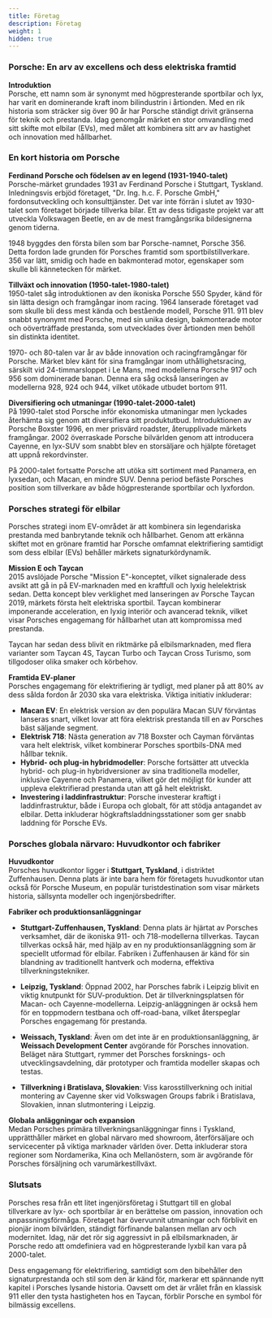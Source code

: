 ```yaml
---
title: Företag
description: Företag
weight: 1
hidden: true
---
```


### Porsche: En arv av excellens och dess elektriska framtid

**Introduktion**  
Porsche, ett namn som är synonymt med högpresterande sportbilar och lyx, har varit en dominerande kraft inom bilindustrin i årtionden. Med en rik historia som sträcker sig över 90 år har Porsche ständigt drivit gränserna för teknik och prestanda. Idag genomgår märket en stor omvandling med sitt skifte mot elbilar (EVs), med målet att kombinera sitt arv av hastighet och innovation med hållbarhet.

### En kort historia om Porsche

**Ferdinand Porsche och födelsen av en legend (1931-1940-talet)**  
Porsche-märket grundades 1931 av Ferdinand Porsche i Stuttgart, Tyskland. Inledningsvis erbjöd företaget, "Dr. Ing. h.c. F. Porsche GmbH," fordonsutveckling och konsulttjänster. Det var inte förrän i slutet av 1930-talet som företaget började tillverka bilar. Ett av dess tidigaste projekt var att utveckla Volkswagen Beetle, en av de mest framgångsrika bildesignerna genom tiderna.

1948 byggdes den första bilen som bar Porsche-namnet, Porsche 356. Detta fordon lade grunden för Porsches framtid som sportbilstillverkare. 356 var lätt, smidig och hade en bakmonterad motor, egenskaper som skulle bli kännetecken för märket.

**Tillväxt och innovation (1950-talet-1980-talet)**  
1950-talet såg introduktionen av den ikoniska Porsche 550 Spyder, känd för sin lätta design och framgångar inom racing. 1964 lanserade företaget vad som skulle bli dess mest kända och bestående modell, Porsche 911. 911 blev snabbt synonymt med Porsche, med sin unika design, bakmonterade motor och oöverträffade prestanda, som utvecklades över årtionden men behöll sin distinkta identitet.

1970- och 80-talen var år av både innovation och racingframgångar för Porsche. Märket blev känt för sina framgångar inom uthållighetsracing, särskilt vid 24-timmarsloppet i Le Mans, med modellerna Porsche 917 och 956 som dominerade banan. Denna era såg också lanseringen av modellerna 928, 924 och 944, vilket utökade utbudet bortom 911.

**Diversifiering och utmaningar (1990-talet-2000-talet)**  
På 1990-talet stod Porsche inför ekonomiska utmaningar men lyckades återhämta sig genom att diversifiera sitt produktutbud. Introduktionen av Porsche Boxster 1996, en mer prisvärd roadster, återupplivade märkets framgångar. 2002 överraskade Porsche bilvärlden genom att introducera Cayenne, en lyx-SUV som snabbt blev en storsäljare och hjälpte företaget att uppnå rekordvinster.

På 2000-talet fortsatte Porsche att utöka sitt sortiment med Panamera, en lyxsedan, och Macan, en mindre SUV. Denna period befäste Porsches position som tillverkare av både högpresterande sportbilar och lyxfordon.

### Porsches strategi för elbilar

Porsches strategi inom EV-området är att kombinera sin legendariska prestanda med banbrytande teknik och hållbarhet. Genom att erkänna skiftet mot en grönare framtid har Porsche omfamnat elektrifiering samtidigt som dess elbilar (EVs) behåller märkets signaturkördynamik.

**Mission E och Taycan**  
2015 avslöjade Porsche "Mission E"-konceptet, vilket signalerade dess avsikt att gå in på EV-marknaden med en kraftfull och lyxig helelektrisk sedan. Detta koncept blev verklighet med lanseringen av Porsche Taycan 2019, märkets första helt elektriska sportbil. Taycan kombinerar imponerande acceleration, en lyxig interiör och avancerad teknik, vilket visar Porsches engagemang för hållbarhet utan att kompromissa med prestanda.

Taycan har sedan dess blivit en riktmärke på elbilsmarknaden, med flera varianter som Taycan 4S, Taycan Turbo och Taycan Cross Turismo, som tillgodoser olika smaker och körbehov.

**Framtida EV-planer**  
Porsches engagemang för elektrifiering är tydligt, med planer på att 80% av dess sålda fordon år 2030 ska vara elektriska. Viktiga initiativ inkluderar:

- **Macan EV**: En elektrisk version av den populära Macan SUV förväntas lanseras snart, vilket lovar att föra elektrisk prestanda till en av Porsches bäst säljande segment.
- **Elektrisk 718**: Nästa generation av 718 Boxster och Cayman förväntas vara helt elektrisk, vilket kombinerar Porsches sportbils-DNA med hållbar teknik.
- **Hybrid- och plug-in hybridmodeller**: Porsche fortsätter att utveckla hybrid- och plug-in hybridversioner av sina traditionella modeller, inklusive Cayenne och Panamera, vilket gör det möjligt för kunder att uppleva elektrifierad prestanda utan att gå helt elektriskt.
- **Investering i laddinfrastruktur**: Porsche investerar kraftigt i laddinfrastruktur, både i Europa och globalt, för att stödja antagandet av elbilar. Detta inkluderar högkraftsladdningsstationer som ger snabb laddning för Porsche EVs.

### Porsches globala närvaro: Huvudkontor och fabriker

**Huvudkontor**  
Porsches huvudkontor ligger i **Stuttgart, Tyskland**, i distriktet Zuffenhausen. Denna plats är inte bara hem för företagets huvudkontor utan också för Porsche Museum, en populär turistdestination som visar märkets historia, sällsynta modeller och ingenjörsbedrifter.

**Fabriker och produktionsanläggningar**  

- **Stuttgart-Zuffenhausen, Tyskland**: Denna plats är hjärtat av Porsches verksamhet, där de ikoniska 911- och 718-modellerna tillverkas. Taycan tillverkas också här, med hjälp av en ny produktionsanläggning som är speciellt utformad för elbilar. Fabriken i Zuffenhausen är känd för sin blandning av traditionellt hantverk och moderna, effektiva tillverkningstekniker.
  
- **Leipzig, Tyskland**: Öppnad 2002, har Porsches fabrik i Leipzig blivit en viktig knutpunkt för SUV-produktion. Det är tillverkningsplatsen för Macan- och Cayenne-modellerna. Leipzig-anläggningen är också hem för en toppmodern testbana och off-road-bana, vilket återspeglar Porsches engagemang för prestanda.

- **Weissach, Tyskland**: Även om det inte är en produktionsanläggning, är **Weissach Development Center** avgörande för Porsches innovation. Beläget nära Stuttgart, rymmer det Porsches forsknings- och utvecklingsavdelning, där prototyper och framtida modeller skapas och testas.

- **Tillverkning i Bratislava, Slovakien**: Viss karosstillverkning och initial montering av Cayenne sker vid Volkswagen Groups fabrik i Bratislava, Slovakien, innan slutmontering i Leipzig.

**Globala anläggningar och expansion**  
Medan Porsches primära tillverkningsanläggningar finns i Tyskland, upprätthåller märket en global närvaro med showroom, återförsäljare och servicecenter på viktiga marknader världen över. Detta inkluderar stora regioner som Nordamerika, Kina och Mellanöstern, som är avgörande för Porsches försäljning och varumärkestillväxt.

### Slutsats

Porsches resa från ett litet ingenjörsföretag i Stuttgart till en global tillverkare av lyx- och sportbilar är en berättelse om passion, innovation och anpassningsförmåga. Företaget har övervunnit utmaningar och förblivit en pionjär inom bilvärlden, ständigt förfinande balansen mellan arv och modernitet. Idag, när det rör sig aggressivt in på elbilsmarknaden, är Porsche redo att omdefiniera vad en högpresterande lyxbil kan vara på 2000-talet.

Dess engagemang för elektrifiering, samtidigt som den bibehåller den signaturprestanda och stil som den är känd för, markerar ett spännande nytt kapitel i Porsches lysande historia. Oavsett om det är vrålet från en klassisk 911 eller den tysta hastigheten hos en Taycan, förblir Porsche en symbol för bilmässig excellens.